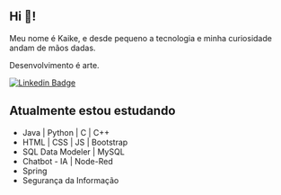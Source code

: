 ## Hi 🤙!

Meu nome é Kaike, e desde pequeno a tecnologia e minha curiosidade andam de mãos dadas. 

Desenvolvimento é arte.


[![Linkedin Badge](https://img.shields.io/badge/-Kaike%20Santana-6633cc?style=flat-square&logo=Linkedin&logoColor=white&link=https://www.linkedin.com/in/kaike-santana/)](https://www.linkedin.com/in/kaike-santana/) 


## Atualmente estou estudando
 - Java | Python | C | C++  
 - HTML | CSS | JS | Bootstrap
 - SQL Data Modeler | MySQL
 - Chatbot - IA | Node-Red
 - Spring
 - Segurança da Informação

